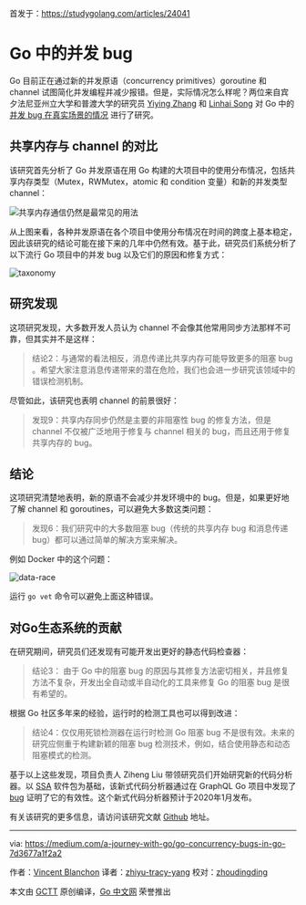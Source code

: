 首发于：https://studygolang.com/articles/24041

# Go 中的并发 bug

Go 目前正在通过新的并发原语（concurrency primitives）goroutine 和 channel 试图简化并发编程并减少报错。但是，实际情况怎么样呢？两位来自宾夕法尼亚州立大学和普渡大学的研究员 [Yiying Zhang](https://www.linkedin.com/in/yiyingzhang) 和 [Linhai Song](https://songlh.github.io/) 对 Go 中的 [并发 bug 在真实场景的情况](https://songlh.github.io/paper/go-study.pdf) 进行了研究。

## 共享内存与 channel 的对比

该研究首先分析了 Go 并发原语在用 Go 构建的大项目中的使用分布情况，包括共享内存类型（Mutex，RWMutex，atomic 和 condition 变量）和新的并发类型 channel：

![共享内存通信仍然是最常见的用法](https://raw.githubusercontent.com/studygolang/gctt-images2/master/go-concurrency-bugs-in-go/primitives-usages-over-time.png)

从上图来看，各种并发原语在各个项目中使用分布情况在时间的跨度上基本稳定，因此该研究的结论可能在接下来的几年中仍然有效。基于此，研究员们系统分析了以下流行 Go 项目中的并发 bug 以及它们的原因和修复方式：

![taxonomy](https://raw.githubusercontent.com/studygolang/gctt-images2/master/go-concurrency-bugs-in-go/taxonomy.png)

## 研究发现

这项研究发现，大多数开发人员认为 channel 不会像其他常用同步方法那样不可靠，但其实并不是这样：
> 结论2：与通常的看法相反，消息传递比共享内存可能导致更多的阻塞 bug 。希望大家注意消息传递带来的潜在危险，我们也会进一步研究该领域中的错误检测机制。

尽管如此，该研究也表明 channel 的前景很好：
> 发现9：共享内存同步仍然是主要的非阻塞性 bug 的修复方法，但是 channel 不仅被广泛地用于修复与 channel 相关的 bug，而且还用于修复共享内存的 bug。

## 结论

这项研究清楚地表明，新的原语不会减少并发环境中的 bug。但是，如果更好地了解 channel 和 goroutines，可以避免大多数这类问题：
> 发现6：我们研究中的大多数阻塞 bug（传统的共享内存 bug 和消息传递 bug）都可以通过简单的解决方案来解决。

例如 Docker 中的这个问题：

![data-race](https://raw.githubusercontent.com/studygolang/gctt-images2/master/go-concurrency-bugs-in-go/data-race.png)

运行 ```go vet``` 命令可以避免上面这种错误。

## 对Go生态系统的贡献

在研究期间，研究员们还发现有可能开发出更好的静态代码检查器：
> 结论3： 由于 Go 中的阻塞 bug 的原因与其修复方法密切相关，并且修复方法不复杂，开发出全自动或半自动化的工具来修复 Go 的阻塞 bug 是很有希望的。

根据 Go 社区多年来的经验，运行时的检测工具也可以得到改进：
> 结论4：仅仅用死锁检测器在运行时检测 Go 阻塞 bug 不是很有效。未来的研究应侧重于构建新颖的阻塞 bug 检测技术，例如，结合使用静态和动态阻塞模式的检测。

基于以上这些发现，项目负责人 Ziheng Liu 带领研究员们开始研究新的代码分析器。以 [SSA](https://godoc.org/golang.org/x/tools/go/ssa) 软件包为基础，该新式代码分析器通过在 GraphQL  Go 项目中发现了 [bug](https://github.com/graphql-go/graphql/pull/434) 证明了它的有效性。这个新式代码分析器预计于2020年1月发布。

有关该研究的更多信息，请访问该研究文献 [Github](https://songlh.github.io/paper/go-study.pdf) 地址。

---

via: https://medium.com/a-journey-with-go/go-concurrency-bugs-in-go-7d3677a1f2a2

作者：[Vincent Blanchon](https://medium.com/@blanchon.vincent)
译者：[zhiyu-tracy-yang](https://github.com/zhiyu-tracy-yang)
校对：[zhoudingding](https://github.com/dingdingzhou)

本文由 [GCTT](https://github.com/studygolang/GCTT) 原创编译，[Go 中文网](https://studygolang.com/) 荣誉推出
